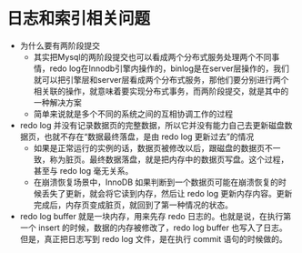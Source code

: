 # 日志和索引相关问题

- 为什么要有两阶段提交
  - 其实把Mysql的两阶段提交也可以看成两个分布式服务处理两个不同事情，redo log在Innodb引擎内操作的，binlog是在server层操作的，我们就可以把引擎层和server层看成两个分布式服务，那他们要分别进行两个相关联的操作，就意味着要实现分布式事务，而两阶段提交，就是其中的一种解决方案
  - 简单来说就是多个不同的系统之间的互相协调工作的过程
- redo log 并没有记录数据页的完整数据，所以它并没有能力自己去更新磁盘数据页，也就不存在“数据最终落盘，是由 redo log 更新过去”的情况
  - 如果是正常运行的实例的话，数据页被修改以后，跟磁盘的数据页不一致，称为脏页。最终数据落盘，就是把内存中的数据页写盘。这个过程，甚至与 redo log 毫无关系。
  - 在崩溃恢复场景中，InnoDB 如果判断到一个数据页可能在崩溃恢复的时候丢失了更新，就会将它读到内存，然后让 redo log 更新内存内容。更新完成后，内存页变成脏页，就回到了第一种情况的状态。
- redo log buffer 就是一块内存，用来先存 redo 日志的。也就是说，在执行第一个 insert 的时候，数据的内存被修改了，redo log buffer 也写入了日志。但是，真正把日志写到 redo log 文件，是在执行 commit 语句的时候做的。